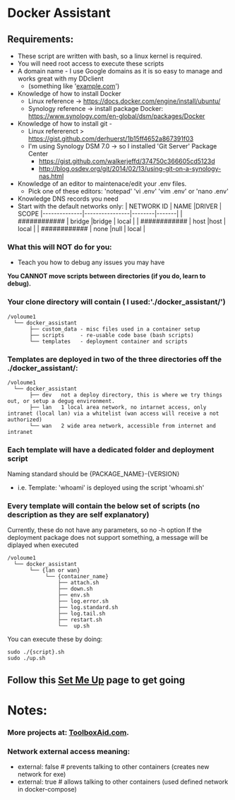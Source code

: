 # Docker Assistant

## Requirements:
- These script are written with bash, so a linux kernel is required.
- You will need root access to execute these scripts
- A domain name - I use Google domains as it is so easy to manage and works great with my DDclient 
  - (something like '[example.com](http://example.com/)')
- Knowledge of how to install Docker 
  - Linux reference -> https://docs.docker.com/engine/install/ubuntu/
  - Synology reference -> install package Docker: https://www.synology.com/en-global/dsm/packages/Docker
- Knowledge of how to install git -
  - Linux refererenct > https://gist.github.com/derhuerst/1b15ff4652a867391f03
  - I'm using Synology DSM 7.0 ->  so I installed 'Git Server' Package Center
    - https://gist.github.com/walkerjeffd/374750c366605cd5123d
    - http://blog.osdev.org/git/2014/02/13/using-git-on-a-synology-nas.html
- Knowledge of an editor to maintenace/edit your .env files.
  - Pick one of these editors: 'notepad' 'vi .env' 'vim .env' or 'nano .env'
- Knowledge DNS records you need
- Start with the default networks only:
  | NETWORK ID   | NAME           |DRIVER  | SCOPE
  |--------------|----------------|--------|-------|
  | ############ | bridge         |bridge  | local |
  | ############ | host           |host    | local |
  | ############ | none           |null    | local |

### What this will NOT do for you:
- Teach you how to debug any issues you may have

**You CANNOT move scripts between directories (if you do, learn to debug).**

### Your clone directory will contain ( I used:'./docker_assistant/')
```
/voloume1
  └── docker_assistant
       ├── custom_data - misc files used in a container setup
       ├── scripts     - re-usable code base (bash scripts)
       └── templates   - deployment container and scripts
```



### Templates are deployed in two of the three directories off the ./docker_assistant/:
```
/voloume1
  └── docker_assistant
       ├── dev   not a deploy directory, this is where we try things out, or setup a degug environment.
       ├── lan   1 local area network, no intarnet access, only intranet (local lan) via a whitelist (wan access will receive a not authorized)
       └── wan   2 wide area network, accessible from internet and intranet
```


### Each template will have a dedicated folder and deployment script
Naming standard should be {PACKAGE_NAME}-{VERSION}
  - i.e. Template: 'whoami' is deployed using the script 'whoami.sh'

### Every template will contain the below set of scripts (no description as they are self explanatory)
Currently, these do not have any parameters, so no -h option
If the deployment package does not support something, a message will be diplayed when executed
```
/voloume1
  └── docker_assistant
       └── {lan or wan}
            └── {container_name}
                ├── attach.sh
                ├── down.sh
                ├── env.sh
                ├── log.error.sh
                ├── log.standard.sh
                ├── log.tail.sh
                ├── restart.sh
                └──  up.sh
```

You can execute these by doing:
```
sudo ./{script}.sh
sudo ./up.sh
```

## Follow this [Set Me Up](./SETMEUP.md) page to get going

# Notes:
### More projects at: [ToolboxAid.com](https://toolboxaid.com/).
### Network external access meaning:
   - external: false # prevents talking to other containers (creates new network for exe)
   - external: true  # allows   talking to other containers (used defined network in docker-compose)

